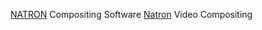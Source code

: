 
[NATRON](https://natrongithub.github.io/)
Compositing Software
[Natron](https://natron.fr/)
Video Compositing
